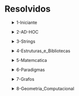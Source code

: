 <h1>Resolvidos</h1><ul><details><summary>1-Iniciante</summary>
<ul><details><summary>1000-Hello_Word-5</summary>
<ul><table><tr><th>C     </th><th>✅</th></tr>
<tr><th>C++              </th><th>✅</th></tr>
<tr><th>C#               </th><th>✅</th></tr>
<tr><th>Python           </th><th>✅</th></tr>
<tr><th>Java             </th><th>✅</th></tr>
<tr><th>JavaScript       </th><th>✅</th></tr></table></ul>
</details></ul><ul><details><summary>1001-Extremamente_Basico-4</summary>
<ul><table><tr><th>C     </th><th>✅</th></tr>
<tr><th>C++              </th><th>✅</th></tr>
<tr><th>C#               </th><th>✅</th></tr>
<tr><th>Python           </th><th>✅</th></tr>
<tr><th>Java             </th><th>✅</th></tr>
<tr><th>JavaScript       </th><th>🟥</th></tr></table></ul>
</details></ul><ul><details><summary>1002-Area_do_Circulo-4</summary>
<ul><table><tr><th>C     </th><th>✅</th></tr>
<tr><th>C++              </th><th>✅</th></tr>
<tr><th>C#               </th><th>✅</th></tr>
<tr><th>Python           </th><th>✅</th></tr>
<tr><th>Java             </th><th>✅</th></tr>
<tr><th>JavaScript       </th><th>🟥</th></tr></table></ul>
</details></ul><ul><details><summary>1003-Soma_Simples-1</summary>
<ul><table><tr><th>C     </th><th>✅</th></tr>
<tr><th>C++              </th><th>✅</th></tr>
<tr><th>C#               </th><th>✅</th></tr>
<tr><th>Python           </th><th>✅</th></tr>
<tr><th>Java             </th><th>✅</th></tr>
<tr><th>JavaScript       </th><th>🟥</th></tr></table></ul>
</details></ul><ul><details><summary>1004-Produto_Simples-1</summary>
<ul><table><tr><th>C     </th><th>✅</th></tr>
<tr><th>C++              </th><th>✅</th></tr>
<tr><th>C#               </th><th>✅</th></tr>
<tr><th>Python           </th><th>✅</th></tr>
<tr><th>Java             </th><th>✅</th></tr>
<tr><th>JavaScript       </th><th>🟥</th></tr></table></ul>
</details></ul><ul><details><summary>1005-Media1-2</summary>
<ul><table><tr><th>C     </th><th>✅</th></tr>
<tr><th>C++              </th><th>✅</th></tr>
<tr><th>C#               </th><th>✅</th></tr>
<tr><th>Python           </th><th>✅</th></tr>
<tr><th>Java             </th><th>✅</th></tr>
<tr><th>JavaScript       </th><th>🟥</th></tr></table></ul>
</details></ul><ul><details><summary>1006-Media2-1</summary>
<ul><table><tr><th>C     </th><th>✅</th></tr>
<tr><th>C++              </th><th>✅</th></tr>
<tr><th>C#               </th><th>✅</th></tr>
<tr><th>Python           </th><th>✅</th></tr>
<tr><th>Java             </th><th>✅</th></tr>
<tr><th>JavaScript       </th><th>🟥</th></tr></table></ul>
</details></ul><ul><details><summary>1007-Diferenca-1</summary>
<ul><table><tr><th>C     </th><th>✅</th></tr>
<tr><th>C++              </th><th>✅</th></tr>
<tr><th>C#               </th><th>✅</th></tr>
<tr><th>Python           </th><th>✅</th></tr>
<tr><th>Java             </th><th>✅</th></tr>
<tr><th>JavaScript       </th><th>🟥</th></tr></table></ul>
</details></ul><ul><details><summary>1008-Salario-2</summary>
<ul><table><tr><th>C     </th><th>✅</th></tr>
<tr><th>C++              </th><th>✅</th></tr>
<tr><th>C#               </th><th>✅</th></tr>
<tr><th>Python           </th><th>✅</th></tr>
<tr><th>Java             </th><th>✅</th></tr>
<tr><th>JavaScript       </th><th>🟥</th></tr></table></ul>
</details></ul><ul><details><summary>1009-Salario_com_Bonus-2</summary>
<ul><table><tr><th>C     </th><th>✅</th></tr>
<tr><th>C++              </th><th>✅</th></tr>
<tr><th>C#               </th><th>✅</th></tr>
<tr><th>Python           </th><th>✅</th></tr>
<tr><th>Java             </th><th>✅</th></tr>
<tr><th>JavaScript       </th><th>🟥</th></tr></table></ul>
</details></ul><ul><details><summary>1010-Calculo_Simples-3</summary>
<ul><table><tr><th>C     </th><th>✅</th></tr>
<tr><th>C++              </th><th>🟥</th></tr>
<tr><th>C#               </th><th>✅</th></tr>
<tr><th>Python           </th><th>✅</th></tr>
<tr><th>Java             </th><th>🟥</th></tr>
<tr><th>JavaScript       </th><th>🟥</th></tr></table></ul>
</details></ul><ul><details><summary>1011-Esfera-2</summary>
<ul><table><tr><th>C     </th><th>✅</th></tr>
<tr><th>C++              </th><th>🟥</th></tr>
<tr><th>C#               </th><th>✅</th></tr>
<tr><th>Python           </th><th>✅</th></tr>
<tr><th>Java             </th><th>🟥</th></tr>
<tr><th>JavaScript       </th><th>🟥</th></tr></table></ul>
</details></ul><ul><details><summary>1012-Area-2</summary>
<ul><table><tr><th>C     </th><th>✅</th></tr>
<tr><th>C++              </th><th>🟥</th></tr>
<tr><th>C#               </th><th>✅</th></tr>
<tr><th>Python           </th><th>✅</th></tr>
<tr><th>Java             </th><th>🟥</th></tr>
<tr><th>JavaScript       </th><th>🟥</th></tr></table></ul>
</details></ul><ul><details><summary>1013-O_Maior-3</summary>
<ul><table><tr><th>C     </th><th>✅</th></tr>
<tr><th>C++              </th><th>🟥</th></tr>
<tr><th>C#               </th><th>✅</th></tr>
<tr><th>Python           </th><th>✅</th></tr>
<tr><th>Java             </th><th>🟥</th></tr>
<tr><th>JavaScript       </th><th>🟥</th></tr></table></ul>
</details></ul><ul><details><summary>1014-Consumo-1</summary>
<ul><table><tr><th>C     </th><th>✅</th></tr>
<tr><th>C++              </th><th>🟥</th></tr>
<tr><th>C#               </th><th>✅</th></tr>
<tr><th>Python           </th><th>✅</th></tr>
<tr><th>Java             </th><th>🟥</th></tr>
<tr><th>JavaScript       </th><th>🟥</th></tr></table></ul>
</details></ul><ul><details><summary>1015-Distancia_entre_dois_pontos-1</summary>
<ul><table><tr><th>C     </th><th>✅</th></tr>
<tr><th>C++              </th><th>🟥</th></tr>
<tr><th>C#               </th><th>✅</th></tr>
<tr><th>Python           </th><th>✅</th></tr>
<tr><th>Java             </th><th>🟥</th></tr>
<tr><th>JavaScript       </th><th>🟥</th></tr></table></ul>
</details></ul><ul><details><summary>1016-Distancia-1</summary>
<ul><table><tr><th>C     </th><th>✅</th></tr>
<tr><th>C++              </th><th>🟥</th></tr>
<tr><th>C#               </th><th>✅</th></tr>
<tr><th>Python           </th><th>✅</th></tr>
<tr><th>Java             </th><th>🟥</th></tr>
<tr><th>JavaScript       </th><th>🟥</th></tr></table></ul>
</details></ul><ul><details><summary>1017-Gasto_de_Combustivel-1</summary>
<ul><table><tr><th>C     </th><th>🟥</th></tr>
<tr><th>C++              </th><th>🟥</th></tr>
<tr><th>C#               </th><th>✅</th></tr>
<tr><th>Python           </th><th>✅</th></tr>
<tr><th>Java             </th><th>🟥</th></tr>
<tr><th>JavaScript       </th><th>🟥</th></tr></table></ul>
</details></ul><ul><details><summary>1018-Cedulas-4</summary>
<ul><table><tr><th>C     </th><th>🟥</th></tr>
<tr><th>C++              </th><th>🟥</th></tr>
<tr><th>C#               </th><th>✅</th></tr>
<tr><th>Python           </th><th>✅</th></tr>
<tr><th>Java             </th><th>🟥</th></tr>
<tr><th>JavaScript       </th><th>🟥</th></tr></table></ul>
</details></ul><ul><details><summary>1019-Conversao_de_tempo-1</summary>
<ul><table><tr><th>C     </th><th>🟥</th></tr>
<tr><th>C++              </th><th>🟥</th></tr>
<tr><th>C#               </th><th>✅</th></tr>
<tr><th>Python           </th><th>✅</th></tr>
<tr><th>Java             </th><th>🟥</th></tr>
<tr><th>JavaScript       </th><th>🟥</th></tr></table></ul>
</details></ul><ul><details><summary>1020-Idade_em_dias-2</summary>
<ul><table><tr><th>C     </th><th>🟥</th></tr>
<tr><th>C++              </th><th>🟥</th></tr>
<tr><th>C#               </th><th>✅</th></tr>
<tr><th>Python           </th><th>✅</th></tr>
<tr><th>Java             </th><th>🟥</th></tr>
<tr><th>JavaScript       </th><th>🟥</th></tr></table></ul>
</details></ul><ul><details><summary>1021-Notas_e_Moedas-6</summary>
<ul><table><tr><th>C     </th><th>🟥</th></tr>
<tr><th>C++              </th><th>🟥</th></tr>
<tr><th>C#               </th><th>✅</th></tr>
<tr><th>Python           </th><th>✅</th></tr>
<tr><th>Java             </th><th>🟥</th></tr>
<tr><th>JavaScript       </th><th>🟥</th></tr></table></ul>
</details></ul><ul><details><summary>1035-Teste_de_selecao_1-2</summary>
<ul><table><tr><th>C     </th><th>🟥</th></tr>
<tr><th>C++              </th><th>🟥</th></tr>
<tr><th>C#               </th><th>✅</th></tr>
<tr><th>Python           </th><th>✅</th></tr>
<tr><th>Java             </th><th>🟥</th></tr>
<tr><th>JavaScript       </th><th>🟥</th></tr></table></ul>
</details></ul><ul><details><summary>1036-Formula_de_baskhara-3</summary>
<ul><table><tr><th>C     </th><th>🟥</th></tr>
<tr><th>C++              </th><th>🟥</th></tr>
<tr><th>C#               </th><th>✅</th></tr>
<tr><th>Python           </th><th>✅</th></tr>
<tr><th>Java             </th><th>🟥</th></tr>
<tr><th>JavaScript       </th><th>🟥</th></tr></table></ul>
</details></ul><ul><details><summary>1037-Intervalo-3</summary>
<ul><table><tr><th>C     </th><th>🟥</th></tr>
<tr><th>C++              </th><th>🟥</th></tr>
<tr><th>C#               </th><th>✅</th></tr>
<tr><th>Python           </th><th>✅</th></tr>
<tr><th>Java             </th><th>🟥</th></tr>
<tr><th>JavaScript       </th><th>🟥</th></tr></table></ul>
</details></ul><ul><details><summary>1040-Media3-5</summary>
<ul><table><tr><th>C     </th><th>🟥</th></tr>
<tr><th>C++              </th><th>🟥</th></tr>
<tr><th>C#               </th><th>✅</th></tr>
<tr><th>Python           </th><th>✅</th></tr>
<tr><th>Java             </th><th>🟥</th></tr>
<tr><th>JavaScript       </th><th>🟥</th></tr></table></ul>
</details></ul><ul><details><summary>1041-Cordenadas_de_um_Ponto-3</summary>
<ul><table><tr><th>C     </th><th>🟥</th></tr>
<tr><th>C++              </th><th>🟥</th></tr>
<tr><th>C#               </th><th>✅</th></tr>
<tr><th>Python           </th><th>✅</th></tr>
<tr><th>Java             </th><th>🟥</th></tr>
<tr><th>JavaScript       </th><th>🟥</th></tr></table></ul>
</details></ul><ul><details><summary>1042-sort_simples-2</summary>
<ul><table><tr><th>C     </th><th>🟥</th></tr>
<tr><th>C++              </th><th>✅</th></tr>
<tr><th>C#               </th><th>🟥</th></tr>
<tr><th>Python           </th><th>🟥</th></tr>
<tr><th>Java             </th><th>🟥</th></tr>
<tr><th>JavaScript       </th><th>🟥</th></tr></table></ul>
</details></ul><ul><details><summary>1047-Tempo_do_Jogo_em_Minutos-9</summary>
<ul><table><tr><th>C     </th><th>🟥</th></tr>
<tr><th>C++              </th><th>🟥</th></tr>
<tr><th>C#               </th><th>✅</th></tr>
<tr><th>Python           </th><th>✅</th></tr>
<tr><th>Java             </th><th>🟥</th></tr>
<tr><th>JavaScript       </th><th>🟥</th></tr></table></ul>
</details></ul><ul><details><summary>1050-DDD-2</summary>
<ul><table><tr><th>C     </th><th>🟥</th></tr>
<tr><th>C++              </th><th>🟥</th></tr>
<tr><th>C#               </th><th>🟥</th></tr>
<tr><th>Python           </th><th>✅</th></tr>
<tr><th>Java             </th><th>🟥</th></tr>
<tr><th>JavaScript       </th><th>🟥</th></tr></table></ul>
</details></ul><ul><details><summary>1066-Pares,Ímpares,Positivos_e_Negativos-1</summary>
<ul><table><tr><th>C     </th><th>🟥</th></tr>
<tr><th>C++              </th><th>🟥</th></tr>
<tr><th>C#               </th><th>✅</th></tr>
<tr><th>Python           </th><th>✅</th></tr>
<tr><th>Java             </th><th>🟥</th></tr>
<tr><th>JavaScript       </th><th>🟥</th></tr></table></ul>
</details></ul><ul><details><summary>1101-Sequencia_de_Numeros_e_Soma-4</summary>
<ul><table><tr><th>C     </th><th>🟥</th></tr>
<tr><th>C++              </th><th>🟥</th></tr>
<tr><th>C#               </th><th>✅</th></tr>
<tr><th>Python           </th><th>✅</th></tr>
<tr><th>Java             </th><th>🟥</th></tr>
<tr><th>JavaScript       </th><th>🟥</th></tr></table></ul>
</details></ul><ul><details><summary>1183-Acima_da_diagonal_Principal-4</summary>
<ul><table><tr><th>C     </th><th>🟥</th></tr>
<tr><th>C++              </th><th>🟥</th></tr>
<tr><th>C#               </th><th>🟥</th></tr>
<tr><th>Python           </th><th>✅</th></tr>
<tr><th>Java             </th><th>🟥</th></tr>
<tr><th>JavaScript       </th><th>🟥</th></tr></table></ul>
</details></ul><ul><details><summary>1837-Prefácio-7</summary>
<ul><table><tr><th>C     </th><th>🟥</th></tr>
<tr><th>C++              </th><th>🟥</th></tr>
<tr><th>C#               </th><th>✅</th></tr>
<tr><th>Python           </th><th>✅</th></tr>
<tr><th>Java             </th><th>🟥</th></tr>
<tr><th>JavaScript       </th><th>🟥</th></tr></table></ul>
</details></ul><ul><details><summary>2715-Dividindo_os_Trabalhos_I-7</summary>
<ul><table><tr><th>C     </th><th>✅</th></tr>
<tr><th>C++              </th><th>✅</th></tr>
<tr><th>C#               </th><th>✅</th></tr>
<tr><th>Python           </th><th>✅</th></tr>
<tr><th>Java             </th><th>✅</th></tr>
<tr><th>JavaScript       </th><th>✅</th></tr></table></ul>
</details></ul><ul><details><summary>3046-Domino-1</summary>
<ul><table><tr><th>C     </th><th>🟥</th></tr>
<tr><th>C++              </th><th>🟥</th></tr>
<tr><th>C#               </th><th>✅</th></tr>
<tr><th>Python           </th><th>✅</th></tr>
<tr><th>Java             </th><th>🟥</th></tr>
<tr><th>JavaScript       </th><th>🟥</th></tr></table></ul>
</details></ul><ul><details><summary>3047-A_Idade_de_Dona_Monica-1</summary>
<ul><table><tr><th>C     </th><th>🟥</th></tr>
<tr><th>C++              </th><th>🟥</th></tr>
<tr><th>C#               </th><th>✅</th></tr>
<tr><th>Python           </th><th>✅</th></tr>
<tr><th>Java             </th><th>🟥</th></tr>
<tr><th>JavaScript       </th><th>🟥</th></tr></table></ul>
</details></ul><ul><details><summary>3343-Atack_on_Gasparini-8</summary>
<ul><table><tr><th>C     </th><th>🟥</th></tr>
<tr><th>C++              </th><th>🟥</th></tr>
<tr><th>C#               </th><th>✅</th></tr>
<tr><th>Python           </th><th>✅</th></tr>
<tr><th>Java             </th><th>🟥</th></tr>
<tr><th>JavaScript       </th><th>🟥</th></tr></table></ul>
</details></ul></details></ul><ul><details><summary>2-AD-HOC</summary>
<ul><details><summary>1026-Carrega_ou_nao_Carrega-5</summary>
<ul><table><tr><th>C     </th><th>✅</th></tr>
<tr><th>C++              </th><th>🟥</th></tr>
<tr><th>C#               </th><th>✅</th></tr>
<tr><th>Python           </th><th>✅</th></tr>
<tr><th>Java             </th><th>🟥</th></tr>
<tr><th>JavaScript       </th><th>🟥</th></tr></table></ul>
</details></ul><ul><details><summary>1030-A_Lenda_de_Falvius_Josephus-4</summary>
<ul><table><tr><th>C     </th><th>✅</th></tr>
<tr><th>C++              </th><th>🟥</th></tr>
<tr><th>C#               </th><th>✅</th></tr>
<tr><th>Python           </th><th>✅</th></tr>
<tr><th>Java             </th><th>🟥</th></tr>
<tr><th>JavaScript       </th><th>🟥</th></tr></table></ul>
</details></ul><ul><details><summary>1087-Dama-4</summary>
<ul><table><tr><th>C     </th><th>🟥</th></tr>
<tr><th>C++              </th><th>✅</th></tr>
<tr><th>C#               </th><th>🟥</th></tr>
<tr><th>Python           </th><th>🟥</th></tr>
<tr><th>Java             </th><th>🟥</th></tr>
<tr><th>JavaScript       </th><th>🟥</th></tr></table></ul>
</details></ul><ul><details><summary>1089-Loop_Musical-2</summary>
<ul><table><tr><th>C     </th><th>🟥</th></tr>
<tr><th>C++              </th><th>✅</th></tr>
<tr><th>C#               </th><th>🟥</th></tr>
<tr><th>Python           </th><th>🟥</th></tr>
<tr><th>Java             </th><th>🟥</th></tr>
<tr><th>JavaScript       </th><th>🟥</th></tr></table></ul>
</details></ul><ul><details><summary>1091-Divisão_da_Nlogônia-1</summary>
<ul><table><tr><th>C     </th><th>✅</th></tr>
<tr><th>C++              </th><th>✅</th></tr>
<tr><th>C#               </th><th>✅</th></tr>
<tr><th>Python           </th><th>✅</th></tr>
<tr><th>Java             </th><th>✅</th></tr>
<tr><th>JavaScript       </th><th>✅</th></tr></table></ul>
</details></ul><ul><details><summary>1104-Troca_de_Cartas-4</summary>
<ul><table><tr><th>C     </th><th>🟥</th></tr>
<tr><th>C++              </th><th>✅</th></tr>
<tr><th>C#               </th><th>🟥</th></tr>
<tr><th>Python           </th><th>✅</th></tr>
<tr><th>Java             </th><th>🟥</th></tr>
<tr><th>JavaScript       </th><th>🟥</th></tr></table></ul>
</details></ul><ul><details><summary>1136-Bingo!-4</summary>
<ul><table><tr><th>C     </th><th>🟥</th></tr>
<tr><th>C++              </th><th>✅</th></tr>
<tr><th>C#               </th><th>🟥</th></tr>
<tr><th>Python           </th><th>✅</th></tr>
<tr><th>Java             </th><th>🟥</th></tr>
<tr><th>JavaScript       </th><th>🟥</th></tr></table></ul>
</details></ul><ul><details><summary>1171-Frequência_de_Números-3</summary>
<ul><table><tr><th>C     </th><th>🟥</th></tr>
<tr><th>C++              </th><th>✅</th></tr>
<tr><th>C#               </th><th>🟥</th></tr>
<tr><th>Python           </th><th>🟥</th></tr>
<tr><th>Java             </th><th>🟥</th></tr>
<tr><th>JavaScript       </th><th>🟥</th></tr></table></ul>
</details></ul><ul><details><summary>1184-Flores_Florescem_da_França-4</summary>
<ul><table><tr><th>C     </th><th>🟥</th></tr>
<tr><th>C++              </th><th>🟥</th></tr>
<tr><th>C#               </th><th>🟥</th></tr>
<tr><th>Python           </th><th>✅</th></tr>
<tr><th>Java             </th><th>🟥</th></tr>
<tr><th>JavaScript       </th><th>🟥</th></tr></table></ul>
</details></ul><ul><details><summary>1192-O jogo_Matemático_de_Paula-2</summary>
<ul><table><tr><th>C     </th><th>✅</th></tr>
<tr><th>C++              </th><th>✅</th></tr>
<tr><th>C#               </th><th>🟥</th></tr>
<tr><th>Python           </th><th>🟥</th></tr>
<tr><th>Java             </th><th>🟥</th></tr>
<tr><th>JavaScript       </th><th>🟥</th></tr></table></ul>
</details></ul><ul><details><summary>1246-Estacionamento-7</summary>
<ul><table><tr><th>C     </th><th>✅</th></tr>
<tr><th>C++              </th><th>✅</th></tr>
<tr><th>C#               </th><th>✅</th></tr>
<tr><th>Python           </th><th>✅</th></tr>
<tr><th>Java             </th><th>✅</th></tr>
<tr><th>JavaScript       </th><th>🟥</th></tr></table></ul>
</details></ul><ul><details><summary>1250-KiloMan-2</summary>
<ul><table><tr><th>C     </th><th>✅</th></tr>
<tr><th>C++              </th><th>✅</th></tr>
<tr><th>C#               </th><th>✅</th></tr>
<tr><th>Python           </th><th>✅</th></tr>
<tr><th>Java             </th><th>✅</th></tr>
<tr><th>JavaScript       </th><th>🟥</th></tr></table></ul>
</details></ul><ul><details><summary>1588-Ajude_a_federacao-7</summary>
<ul><table><tr><th>C     </th><th>🟥</th></tr>
<tr><th>C++              </th><th>🟥</th></tr>
<tr><th>C#               </th><th>✅</th></tr>
<tr><th>Python           </th><th>✅</th></tr>
<tr><th>Java             </th><th>🟥</th></tr>
<tr><th>JavaScript       </th><th>🟥</th></tr></table></ul>
</details></ul><ul><details><summary>3048-Sequencia_Secreta-1</summary>
<ul><table><tr><th>C     </th><th>🟥</th></tr>
<tr><th>C++              </th><th>🟥</th></tr>
<tr><th>C#               </th><th>✅</th></tr>
<tr><th>Python           </th><th>✅</th></tr>
<tr><th>Java             </th><th>🟥</th></tr>
<tr><th>JavaScript       </th><th>🟥</th></tr></table></ul>
</details></ul><ul><details><summary>3452-Labirinto_em_Parafuso-5</summary>
<ul><table><tr><th>C     </th><th>🟥</th></tr>
<tr><th>C++              </th><th>🟥</th></tr>
<tr><th>C#               </th><th>🟥</th></tr>
<tr><th>Python           </th><th>✅</th></tr>
<tr><th>Java             </th><th>🟥</th></tr>
<tr><th>JavaScript       </th><th>🟥</th></tr></table></ul>
</details></ul><ul><details><summary>3454-Alice_no_Pais_do_Jogo_da_Velha-5</summary>
<ul><table><tr><th>C     </th><th>🟥</th></tr>
<tr><th>C++              </th><th>🟥</th></tr>
<tr><th>C#               </th><th>✅</th></tr>
<tr><th>Python           </th><th>✅</th></tr>
<tr><th>Java             </th><th>🟥</th></tr>
<tr><th>JavaScript       </th><th>🟥</th></tr></table></ul>
</details></ul><ul><details><summary>3467-Esse_eh_o_meu_lugar-5</summary>
<ul><table><tr><th>C     </th><th>🟥</th></tr>
<tr><th>C++              </th><th>🟥</th></tr>
<tr><th>C#               </th><th>✅</th></tr>
<tr><th>Python           </th><th>✅</th></tr>
<tr><th>Java             </th><th>🟥</th></tr>
<tr><th>JavaScript       </th><th>🟥</th></tr></table></ul>
</details></ul></details></ul><ul><details><summary>3-Strings</summary>
<ul><details><summary>1024-Criptografia-5</summary>
<ul><table><tr><th>C     </th><th>🟥</th></tr>
<tr><th>C++              </th><th>🟥</th></tr>
<tr><th>C#               </th><th>🟥</th></tr>
<tr><th>Python           </th><th>✅</th></tr>
<tr><th>Java             </th><th>🟥</th></tr>
<tr><th>JavaScript       </th><th>🟥</th></tr></table></ul>
</details></ul><ul><details><summary>1120-Revisao_de_Contrato-5</summary>
<ul><table><tr><th>C     </th><th>🟥</th></tr>
<tr><th>C++              </th><th>🟥</th></tr>
<tr><th>C#               </th><th>✅</th></tr>
<tr><th>Python           </th><th>✅</th></tr>
<tr><th>Java             </th><th>🟥</th></tr>
<tr><th>JavaScript       </th><th>🟥</th></tr></table></ul>
</details></ul><ul><details><summary>1168-LED-3</summary>
<ul><table><tr><th>C     </th><th>🟥</th></tr>
<tr><th>C++              </th><th>🟥</th></tr>
<tr><th>C#               </th><th>🟥</th></tr>
<tr><th>Python           </th><th>✅</th></tr>
<tr><th>Java             </th><th>🟥</th></tr>
<tr><th>JavaScript       </th><th>🟥</th></tr></table></ul>
</details></ul><ul><details><summary>1234-Sentença_Dançante-3</summary>
<ul><table><tr><th>C     </th><th>✅</th></tr>
<tr><th>C++              </th><th>✅</th></tr>
<tr><th>C#               </th><th>✅</th></tr>
<tr><th>Python           </th><th>✅</th></tr>
<tr><th>Java             </th><th>✅</th></tr>
<tr><th>JavaScript       </th><th>🟥</th></tr></table></ul>
</details></ul><ul><details><summary>1238-Combinador-3</summary>
<ul><table><tr><th>C     </th><th>🟥</th></tr>
<tr><th>C++              </th><th>✅</th></tr>
<tr><th>C#               </th><th>🟥</th></tr>
<tr><th>Python           </th><th>✅</th></tr>
<tr><th>Java             </th><th>🟥</th></tr>
<tr><th>JavaScript       </th><th>🟥</th></tr></table></ul>
</details></ul><ul><details><summary>1241-Encaixa_ou_Nao_II-2</summary>
<ul><table><tr><th>C     </th><th>🟥</th></tr>
<tr><th>C++              </th><th>🟥</th></tr>
<tr><th>C#               </th><th>🟥</th></tr>
<tr><th>Python           </th><th>✅</th></tr>
<tr><th>Java             </th><th>🟥</th></tr>
<tr><th>JavaScript       </th><th>🟥</th></tr></table></ul>
</details></ul></details></ul><ul><details><summary>4-Estruturas_e_Bibliotecas</summary>
<ul><details><summary>1023-Estiagem-10</summary>
<ul><table><tr><th>C     </th><th>✅</th></tr>
<tr><th>C++              </th><th>✅</th></tr>
<tr><th>C#               </th><th>✅</th></tr>
<tr><th>Python           </th><th>🟥</th></tr>
<tr><th>Java             </th><th>✅</th></tr>
<tr><th>JavaScript       </th><th>🟥</th></tr></table></ul>
</details></ul><ul><details><summary>1069-Diamantes_e_Areia-3</summary>
<ul><table><tr><th>C     </th><th>🟥</th></tr>
<tr><th>C++              </th><th>✅</th></tr>
<tr><th>C#               </th><th>🟥</th></tr>
<tr><th>Python           </th><th>🟥</th></tr>
<tr><th>Java             </th><th>🟥</th></tr>
<tr><th>JavaScript       </th><th>🟥</th></tr></table></ul>
</details></ul><ul><details><summary>1424-Problema_Fácil_de_Rujia_Liu-8</summary>
<ul><table><tr><th>C     </th><th>✅</th></tr>
<tr><th>C++              </th><th>✅</th></tr>
<tr><th>C#               </th><th>✅</th></tr>
<tr><th>Python           </th><th>✅</th></tr>
<tr><th>Java             </th><th>✅</th></tr>
<tr><th>JavaScript       </th><th>🟥</th></tr></table></ul>
</details></ul><ul><details><summary>2018-Olimpíadas_de_Natal-4</summary>
<ul><table><tr><th>C     </th><th>🟥</th></tr>
<tr><th>C++              </th><th>🟥</th></tr>
<tr><th>C#               </th><th>🟥</th></tr>
<tr><th>Python           </th><th>✅</th></tr>
<tr><th>Java             </th><th>🟥</th></tr>
<tr><th>JavaScript       </th><th>🟥</th></tr></table></ul>
</details></ul></details></ul><ul><details><summary>5-Matemcatica</summary>
<ul><details><summary>1028-Figurinhas-3</summary>
<ul><table><tr><th>C     </th><th>🟥</th></tr>
<tr><th>C++              </th><th>🟥</th></tr>
<tr><th>C#               </th><th>✅</th></tr>
<tr><th>Python           </th><th>✅</th></tr>
<tr><th>Java             </th><th>🟥</th></tr>
<tr><th>JavaScript       </th><th>🟥</th></tr></table></ul>
</details></ul><ul><details><summary>1161-Soma_de_Fatoriais-5</summary>
<ul><table><tr><th>C     </th><th>🟥</th></tr>
<tr><th>C++              </th><th>🟥</th></tr>
<tr><th>C#               </th><th>✅</th></tr>
<tr><th>Python           </th><th>✅</th></tr>
<tr><th>Java             </th><th>🟥</th></tr>
<tr><th>JavaScript       </th><th>🟥</th></tr></table></ul>
</details></ul><ul><details><summary>1169-Trigo_no_Tabuleiro-4</summary>
<ul><table><tr><th>C     </th><th>🟥</th></tr>
<tr><th>C++              </th><th>🟥</th></tr>
<tr><th>C#               </th><th>✅</th></tr>
<tr><th>Python           </th><th>✅</th></tr>
<tr><th>Java             </th><th>🟥</th></tr>
<tr><th>JavaScript       </th><th>🟥</th></tr></table></ul>
</details></ul><ul><details><summary>1170-Blobs-3</summary>
<ul><table><tr><th>C     </th><th>🟥</th></tr>
<tr><th>C++              </th><th>✅</th></tr>
<tr><th>C#               </th><th>🟥</th></tr>
<tr><th>Python           </th><th>🟥</th></tr>
<tr><th>Java             </th><th>🟥</th></tr>
<tr><th>JavaScript       </th><th>🟥</th></tr></table></ul>
</details></ul><ul><details><summary>1198-O_Bravo_Guerreiro_Hashmat-5</summary>
<ul><table><tr><th>C     </th><th>🟥</th></tr>
<tr><th>C++              </th><th>🟥</th></tr>
<tr><th>C#               </th><th>✅</th></tr>
<tr><th>Python           </th><th>✅</th></tr>
<tr><th>Java             </th><th>🟥</th></tr>
<tr><th>JavaScript       </th><th>🟥</th></tr></table></ul>
</details></ul><ul><details><summary>1199-Conversao_de_Bases-3</summary>
<ul><table><tr><th>C     </th><th>🟥</th></tr>
<tr><th>C++              </th><th>🟥</th></tr>
<tr><th>C#               </th><th>✅</th></tr>
<tr><th>Python           </th><th>✅</th></tr>
<tr><th>Java             </th><th>🟥</th></tr>
<tr><th>JavaScript       </th><th>🟥</th></tr></table></ul>
</details></ul><ul><details><summary>1212-Aritimetica_Primaria-8</summary>
<ul><table><tr><th>C     </th><th>🟥</th></tr>
<tr><th>C++              </th><th>🟥</th></tr>
<tr><th>C#               </th><th>✅</th></tr>
<tr><th>Python           </th><th>✅</th></tr>
<tr><th>Java             </th><th>🟥</th></tr>
<tr><th>JavaScript       </th><th>🟥</th></tr></table></ul>
</details></ul><ul><details><summary>1214-Acima_da_Media-3</summary>
<ul><table><tr><th>C     </th><th>🟥</th></tr>
<tr><th>C++              </th><th>🟥</th></tr>
<tr><th>C#               </th><th>✅</th></tr>
<tr><th>Python           </th><th>✅</th></tr>
<tr><th>Java             </th><th>🟥</th></tr>
<tr><th>JavaScript       </th><th>🟥</th></tr></table></ul>
</details></ul><ul><details><summary>1219-Flores_Coloridas-5</summary>
<ul><table><tr><th>C     </th><th>🟥</th></tr>
<tr><th>C++              </th><th>🟥</th></tr>
<tr><th>C#               </th><th>✅</th></tr>
<tr><th>Python           </th><th>✅</th></tr>
<tr><th>Java             </th><th>🟥</th></tr>
<tr><th>JavaScript       </th><th>🟥</th></tr></table></ul>
</details></ul><ul><details><summary>1221-Primo_rapido-6</summary>
<ul><table><tr><th>C     </th><th>🟥</th></tr>
<tr><th>C++              </th><th>🟥</th></tr>
<tr><th>C#               </th><th>✅</th></tr>
<tr><th>Python           </th><th>✅</th></tr>
<tr><th>Java             </th><th>🟥</th></tr>
<tr><th>JavaScript       </th><th>🟥</th></tr></table></ul>
</details></ul><ul><details><summary>1240-Encaixa_ou_nao_encaixa-2</summary>
<ul><table><tr><th>C     </th><th>🟥</th></tr>
<tr><th>C++              </th><th>🟥</th></tr>
<tr><th>C#               </th><th>✅</th></tr>
<tr><th>Python           </th><th>✅</th></tr>
<tr><th>Java             </th><th>🟥</th></tr>
<tr><th>JavaScript       </th><th>🟥</th></tr></table></ul>
</details></ul><ul><details><summary>1279-Ano_bixesto_ou_nao-6</summary>
<ul><table><tr><th>C     </th><th>🟥</th></tr>
<tr><th>C++              </th><th>🟥</th></tr>
<tr><th>C#               </th><th>🟥</th></tr>
<tr><th>Python           </th><th>🟥</th></tr>
<tr><th>Java             </th><th>✅</th></tr>
<tr><th>JavaScript       </th><th>🟥</th></tr></table></ul>
</details></ul><ul><details><summary>1524-Promoção-4</summary>
<ul><table><tr><th>C     </th><th>✅</th></tr>
<tr><th>C++              </th><th>✅</th></tr>
<tr><th>C#               </th><th>✅</th></tr>
<tr><th>Python           </th><th>✅</th></tr>
<tr><th>Java             </th><th>🟥</th></tr>
<tr><th>JavaScript       </th><th>🟥</th></tr></table></ul>
</details></ul><ul><details><summary>3049-Nota_Cortada-1</summary>
<ul><table><tr><th>C     </th><th>🟥</th></tr>
<tr><th>C++              </th><th>🟥</th></tr>
<tr><th>C#               </th><th>✅</th></tr>
<tr><th>Python           </th><th>✅</th></tr>
<tr><th>Java             </th><th>🟥</th></tr>
<tr><th>JavaScript       </th><th>🟥</th></tr></table></ul>
</details></ul><ul><details><summary>3104-Resto 2.0-10</summary>
<ul><table><tr><th>C     </th><th>✅</th></tr>
<tr><th>C++              </th><th>✅</th></tr>
<tr><th>C#               </th><th>✅</th></tr>
<tr><th>Python           </th><th>✅</th></tr>
<tr><th>Java             </th><th>✅</th></tr>
<tr><th>JavaScript       </th><th>✅</th></tr></table></ul>
</details></ul></details></ul><ul><details><summary>6-Paradigmas</summary>
<ul><details><summary>1027-Onda_Critica-9</summary>
<ul><table><tr><th>C     </th><th>🟥</th></tr>
<tr><th>C++              </th><th>✅</th></tr>
<tr><th>C#               </th><th>🟥</th></tr>
<tr><th>Python           </th><th>✅</th></tr>
<tr><th>Java             </th><th>✅</th></tr>
<tr><th>JavaScript       </th><th>🟥</th></tr></table></ul>
</details></ul><ul><details><summary>1029-Fibonacci,Quantas_Chamadas-4</summary>
<ul><table><tr><th>C     </th><th>✅</th></tr>
<tr><th>C++              </th><th>✅</th></tr>
<tr><th>C#               </th><th>✅</th></tr>
<tr><th>Python           </th><th>✅</th></tr>
<tr><th>Java             </th><th>✅</th></tr>
<tr><th>JavaScript       </th><th>🟥</th></tr></table></ul>
</details></ul><ul><details><summary>1033-Quantas_Chamadas_Recursivas-6</summary>
<ul><table><tr><th>C     </th><th>🟥</th></tr>
<tr><th>C++              </th><th>✅</th></tr>
<tr><th>C#               </th><th>🟥</th></tr>
<tr><th>Python           </th><th>🟥</th></tr>
<tr><th>Java             </th><th>🟥</th></tr>
<tr><th>JavaScript       </th><th>🟥</th></tr></table></ul>
</details></ul><ul><details><summary>1034-Festival_de_Estátuas_de_Gelo-8</summary>
<ul><table><tr><th>C     </th><th>✅</th></tr>
<tr><th>C++              </th><th>✅</th></tr>
<tr><th>C#               </th><th>✅</th></tr>
<tr><th>Python           </th><th>🟥</th></tr>
<tr><th>Java             </th><th>✅</th></tr>
<tr><th>JavaScript       </th><th>🟥</th></tr></table></ul>
</details></ul><ul><details><summary>1054-Sapo_Dinamico-7</summary>
<ul><table><tr><th>C     </th><th>✅</th></tr>
<tr><th>C++              </th><th>✅</th></tr>
<tr><th>C#               </th><th>✅</th></tr>
<tr><th>Python           </th><th>✅</th></tr>
<tr><th>Java             </th><th>✅</th></tr>
<tr><th>JavaScript       </th><th>🟥</th></tr></table></ul>
</details></ul><ul><details><summary>1055-Soma_Permutante-7</summary>
<ul><table><tr><th>C     </th><th>✅</th></tr>
<tr><th>C++              </th><th>✅</th></tr>
<tr><th>C#               </th><th>✅</th></tr>
<tr><th>Python           </th><th>✅</th></tr>
<tr><th>Java             </th><th>✅</th></tr>
<tr><th>JavaScript       </th><th>🟥</th></tr></table></ul>
</details></ul><ul><details><summary>1286-Motoboy-5</summary>
<ul><table><tr><th>C     </th><th>✅</th></tr>
<tr><th>C++              </th><th>✅</th></tr>
<tr><th>C#               </th><th>✅</th></tr>
<tr><th>Python           </th><th>✅</th></tr>
<tr><th>Java             </th><th>✅</th></tr>
<tr><th>JavaScript       </th><th>🟥</th></tr></table></ul>
</details></ul><ul><details><summary>1288-Canhão_de_Destruição-5</summary>
<ul><table><tr><th>C     </th><th>✅</th></tr>
<tr><th>C++              </th><th>✅</th></tr>
<tr><th>C#               </th><th>✅</th></tr>
<tr><th>Python           </th><th>✅</th></tr>
<tr><th>Java             </th><th>🟥</th></tr>
<tr><th>JavaScript       </th><th>🟥</th></tr></table></ul>
</details></ul><ul><details><summary>1767-Saco_do_Papai_Noel-5</summary>
<ul><table><tr><th>C     </th><th>✅</th></tr>
<tr><th>C++              </th><th>✅</th></tr>
<tr><th>C#               </th><th>✅</th></tr>
<tr><th>Python           </th><th>✅</th></tr>
<tr><th>Java             </th><th>🟥</th></tr>
<tr><th>JavaScript       </th><th>🟥</th></tr></table></ul>
</details></ul><ul><details><summary>1932-Bolsa_de_Valores-7</summary>
<ul><table><tr><th>C     </th><th>✅</th></tr>
<tr><th>C++              </th><th>✅</th></tr>
<tr><th>C#               </th><th>✅</th></tr>
<tr><th>Python           </th><th>✅</th></tr>
<tr><th>Java             </th><th>✅</th></tr>
<tr><th>JavaScript       </th><th>🟥</th></tr></table></ul>
</details></ul><ul><details><summary>2026-Árvore_de_Natal-5</summary>
<ul><table><tr><th>C     </th><th>✅</th></tr>
<tr><th>C++              </th><th>✅</th></tr>
<tr><th>C#               </th><th>✅</th></tr>
<tr><th>Python           </th><th>✅</th></tr>
<tr><th>Java             </th><th>🟥</th></tr>
<tr><th>JavaScript       </th><th>🟥</th></tr></table></ul>
</details></ul><ul><details><summary>2191-Melhor_Ordem-7</summary>
<ul><table><tr><th>C     </th><th>✅</th></tr>
<tr><th>C++              </th><th>✅</th></tr>
<tr><th>C#               </th><th>✅</th></tr>
<tr><th>Python           </th><th>✅</th></tr>
<tr><th>Java             </th><th>✅</th></tr>
<tr><th>JavaScript       </th><th>✅</th></tr></table></ul>
</details></ul><ul><details><summary>2716-Divdindo_Trabalhos_II-9</summary>
<ul><table><tr><th>C     </th><th>✅</th></tr>
<tr><th>C++              </th><th>✅</th></tr>
<tr><th>C#               </th><th>✅</th></tr>
<tr><th>Python           </th><th>🟥</th></tr>
<tr><th>Java             </th><th>✅</th></tr>
<tr><th>JavaScript       </th><th>✅</th></tr></table></ul>
</details></ul></details></ul><ul><details><summary>7-Grafos</summary>
<ul><details><summary>1076-Desenhando_Labirintos-3</summary>
<ul><table><tr><th>C     </th><th>🟥</th></tr>
<tr><th>C++              </th><th>🟥</th></tr>
<tr><th>C#               </th><th>🟥</th></tr>
<tr><th>Python           </th><th>✅</th></tr>
<tr><th>Java             </th><th>🟥</th></tr>
<tr><th>JavaScript       </th><th>🟥</th></tr></table></ul>
</details></ul><ul><details><summary>1081-DFSr_Hierarquia_de_Profundidade-5</summary>
<ul><table><tr><th>C     </th><th>🟥</th></tr>
<tr><th>C++              </th><th>🟥</th></tr>
<tr><th>C#               </th><th>🟥</th></tr>
<tr><th>Python           </th><th>✅</th></tr>
<tr><th>Java             </th><th>🟥</th></tr>
<tr><th>JavaScript       </th><th>🟥</th></tr></table></ul>
</details></ul><ul><details><summary>1082-Componente_Conexos-5</summary>
<ul><table><tr><th>C     </th><th>🟥</th></tr>
<tr><th>C++              </th><th>🟥</th></tr>
<tr><th>C#               </th><th>🟥</th></tr>
<tr><th>Python           </th><th>✅</th></tr>
<tr><th>Java             </th><th>🟥</th></tr>
<tr><th>JavaScript       </th><th>🟥</th></tr></table></ul>
</details></ul><ul><details><summary>1128-Ir_e_Vir-4</summary>
<ul><table><tr><th>C     </th><th>🟥</th></tr>
<tr><th>C++              </th><th>✅</th></tr>
<tr><th>C#               </th><th>🟥</th></tr>
<tr><th>Python           </th><th>🟥</th></tr>
<tr><th>Java             </th><th>🟥</th></tr>
<tr><th>JavaScript       </th><th>🟥</th></tr></table></ul>
</details></ul><ul><details><summary>1191-Recuperação_da_Árvore-5</summary>
<ul><table><tr><th>C     </th><th>🟥</th></tr>
<tr><th>C++              </th><th>✅</th></tr>
<tr><th>C#               </th><th>✅</th></tr>
<tr><th>Python           </th><th>✅</th></tr>
<tr><th>Java             </th><th>🟥</th></tr>
<tr><th>JavaScript       </th><th>🟥</th></tr></table></ul>
</details></ul><ul><details><summary>1194-Prefixa_Infixa_e_Posfixa-3</summary>
<ul><table><tr><th>C     </th><th>✅</th></tr>
<tr><th>C++              </th><th>✅</th></tr>
<tr><th>C#               </th><th>✅</th></tr>
<tr><th>Python           </th><th>✅</th></tr>
<tr><th>Java             </th><th>✅</th></tr>
<tr><th>JavaScript       </th><th>✅</th></tr></table></ul>
</details></ul><ul><details><summary>1195-Árvore_Binária_de_Busca-5</summary>
<ul><table><tr><th>C     </th><th>🟥</th></tr>
<tr><th>C++              </th><th>✅</th></tr>
<tr><th>C#               </th><th>🟥</th></tr>
<tr><th>Python           </th><th>✅</th></tr>
<tr><th>Java             </th><th>🟥</th></tr>
<tr><th>JavaScript       </th><th>🟥</th></tr></table></ul>
</details></ul><ul><details><summary>1201-Operações_em_ABP_II-7</summary>
<ul><table><tr><th>C     </th><th>🟥</th></tr>
<tr><th>C++              </th><th>✅</th></tr>
<tr><th>C#               </th><th>🟥</th></tr>
<tr><th>Python           </th><th>🟥</th></tr>
<tr><th>Java             </th><th>🟥</th></tr>
<tr><th>JavaScript       </th><th>🟥</th></tr></table></ul>
</details></ul><ul><details><summary>1755-Itinerário_do_Papai_Noel-3</summary>
<ul><table><tr><th>C     </th><th>🟥</th></tr>
<tr><th>C++              </th><th>✅</th></tr>
<tr><th>C#               </th><th>🟥</th></tr>
<tr><th>Python           </th><th>✅</th></tr>
<tr><th>Java             </th><th>🟥</th></tr>
<tr><th>JavaScript       </th><th>🟥</th></tr></table></ul>
</details></ul><ul><details><summary>1799-Rato_no_Labirinto-4</summary>
<ul><table><tr><th>C     </th><th>🟥</th></tr>
<tr><th>C++              </th><th>✅</th></tr>
<tr><th>C#               </th><th>🟥</th></tr>
<tr><th>Python           </th><th>✅</th></tr>
<tr><th>Java             </th><th>🟥</th></tr>
<tr><th>JavaScript       </th><th>🟥</th></tr></table></ul>
</details></ul><ul><details><summary>2419-Costa-3</summary>
<ul><table><tr><th>C     </th><th>🟥</th></tr>
<tr><th>C++              </th><th>🟥</th></tr>
<tr><th>C#               </th><th>✅</th></tr>
<tr><th>Python           </th><th>✅</th></tr>
<tr><th>Java             </th><th>🟥</th></tr>
<tr><th>JavaScript       </th><th>🟥</th></tr></table></ul>
</details></ul><ul><details><summary>2854-Arvore-Genealogica-4</summary>
<ul><table><tr><th>C     </th><th>🟥</th></tr>
<tr><th>C++              </th><th>🟥</th></tr>
<tr><th>C#               </th><th>🟥</th></tr>
<tr><th>Python           </th><th>✅</th></tr>
<tr><th>Java             </th><th>🟥</th></tr>
<tr><th>JavaScript       </th><th>🟥</th></tr></table></ul>
</details></ul><ul><details><summary>3356-Reproducao_Controlada-3</summary>
<ul><table><tr><th>C     </th><th>🟥</th></tr>
<tr><th>C++              </th><th>🟥</th></tr>
<tr><th>C#               </th><th>🟥</th></tr>
<tr><th>Python           </th><th>✅</th></tr>
<tr><th>Java             </th><th>🟥</th></tr>
<tr><th>JavaScript       </th><th>🟥</th></tr></table></ul>
</details></ul></details></ul><ul><details><summary>8-Geometria_Computacional</summary>
<ul><details><summary>1039-Flores_de_Fogo-5</summary>
<ul><table><tr><th>C     </th><th>✅</th></tr>
<tr><th>C++              </th><th>✅</th></tr>
<tr><th>C#               </th><th>✅</th></tr>
<tr><th>Python           </th><th>✅</th></tr>
<tr><th>Java             </th><th>✅</th></tr>
<tr><th>JavaScript       </th><th>🟥</th></tr></table></ul>
</details></ul><ul><details><summary>1124-Elevador-8</summary>
<ul><table><tr><th>C     </th><th>✅</th></tr>
<tr><th>C++              </th><th>✅</th></tr>
<tr><th>C#               </th><th>✅</th></tr>
<tr><th>Python           </th><th>✅</th></tr>
<tr><th>Java             </th><th>✅</th></tr>
<tr><th>JavaScript       </th><th>✅</th></tr></table></ul>
</details></ul><ul><details><summary>1292-Problema_com_um_Pentágono-5</summary>
<ul><table><tr><th>C     </th><th>✅</th></tr>
<tr><th>C++              </th><th>✅</th></tr>
<tr><th>C#               </th><th>✅</th></tr>
<tr><th>Python           </th><th>✅</th></tr>
<tr><th>Java             </th><th>✅</th></tr>
<tr><th>JavaScript       </th><th>🟥</th></tr></table></ul>
</details></ul><ul><details><summary>1613-Goemon_em_Apuros-10</summary>
<ul><table><tr><th>C     </th><th>🟥</th></tr>
<tr><th>C++              </th><th>✅</th></tr>
<tr><th>C#               </th><th>🟥</th></tr>
<tr><th>Python           </th><th>🟥</th></tr>
<tr><th>Java             </th><th>🟥</th></tr>
<tr><th>JavaScript       </th><th>🟥</th></tr></table></ul>
</details></ul><ul><details><summary>1875-Tribol-3</summary>
<ul><table><tr><th>C     </th><th>✅</th></tr>
<tr><th>C++              </th><th>✅</th></tr>
<tr><th>C#               </th><th>✅</th></tr>
<tr><th>Python           </th><th>✅</th></tr>
<tr><th>Java             </th><th>✅</th></tr>
<tr><th>JavaScript       </th><th>🟥</th></tr></table></ul>
</details></ul><ul><details><summary>2158-Ajudando_o_Tio_Cláudio-5</summary>
<ul><table><tr><th>C     </th><th>✅</th></tr>
<tr><th>C++              </th><th>✅</th></tr>
<tr><th>C#               </th><th>✅</th></tr>
<tr><th>Python           </th><th>✅</th></tr>
<tr><th>Java             </th><th>✅</th></tr>
<tr><th>JavaScript       </th><th>✅</th></tr></table></ul>
</details></ul><ul><details><summary>2830-Balao++-2</summary>
<ul><table><tr><th>C     </th><th>✅</th></tr>
<tr><th>C++              </th><th>✅</th></tr>
<tr><th>C#               </th><th>✅</th></tr>
<tr><th>Python           </th><th>✅</th></tr>
<tr><th>Java             </th><th>✅</th></tr>
<tr><th>JavaScript       </th><th>✅</th></tr></table></ul>
</details></ul></details></ul>